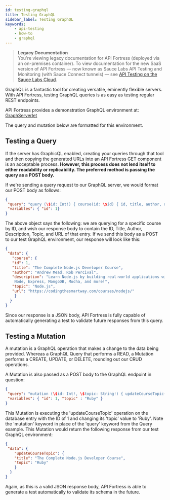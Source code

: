 ```yaml
---
id: testing-graphql
title: Testing GraphQL
sidebar_label: Testing GraphQL
keywords:
    - api-testing
    - how-to
    - graphql
---
```


<head>
  <meta name="robots" content="noindex" />
</head>

>**Legacy Documentation**<br/>You're viewing legacy documentation for API Fortress (deployed via an on-premises container). To view documentation for the new SaaS version of API Fortress &#8212; now known as Sauce Labs API Testing and Monitoring (with Sauce Connect tunnels) &#8212; see [API Testing on the Sauce Labs Cloud](/api-testing/).

GraphQL is a fantastic tool for creating versatile, eminently flexible servers. With API Fortress, testing GraphQL queries is as easy as testing regular REST endpoints.

API Fortress provides a demonstration GraphQL environment at: [GraphServerlet](https://graphserverlet.herokuapp.com/graphql)

The query and mutation below are formatted for this environment.

## Testing a Query

If the server has GraphicQL enabled, creating your queries through that tool and then copying the generated URLs into an API Fortress GET component is an acceptable process. **However, this process does not lend itself to either readability or replicability. The preferred method is passing the query as a POST body.**

If we're sending a query request to our GraphQL server, we would format our POST body as follows:

```json
{
 "query": "query (\$id: Int!) { course(id: \$id) { id, title, author, description, topic, url }}",
 "variables": { "id": 1}
}
```

The above object says the following: we are querying for a specific course by ID, and wish our response body to contain the ID, Title, Author, Description, Topic, and URL of that entry. If we send this body as a POST to our test GraphQL environment, our response will look like this:

```json
{
 "data": {
   "course": {
   "id": 1,
   "title": "The Complete Node.js Developer Course",
   "author": "Andrew Mead, Rob Percival",
   "description": "Learn Node.js by building real-world applications with     
    Node, Express, MongoDB, Mocha, and more!",
   "topic": "Node.js",
   "url": "https://codingthesmartway.com/courses/nodejs/"
    }
  }
}
```

Since our response is a JSON body, API Fortress is fully capable of automatically generating a test to validate future responses from this query.

## Testing a Mutation

A mutation is a GraphQL operation that makes a change to the data being provided. Whereas a GraphQL Query that performs a READ, a Mutation performs a CREATE, UPDATE, or DELETE, rounding out our CRUD operations.

A Mutation is also passed as a POST body to the GraphQL endpoint in question:

```json
{
 "query": "mutation (\$id: Int!, \$topic: String!) { updateCourseTopic(id: \$id, topic: \$topic) { title, topic }}",
 "variables": { "id": 1, "topic" : "Ruby" }
}
```

This Mutation is executing the 'updateCourseTopic' operation on the database entry with the ID of 1 and changing its 'topic' value to 'Ruby'. Note the 'mutation' keyword in place of the 'query' keyword from the Query example. This Mutation would return the following response from our test GraphQL environment:

```json
{
 "data": {
    "updateCourseTopic": {
    "title": "The Complete Node.js Developer Course",
    "topic": "Ruby"
    }
  }
}
```

Again, as this is a valid JSON response body, API Fortress is able to generate a test automatically to validate its schema in the future.
